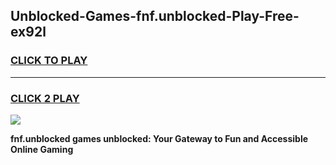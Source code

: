 
## Unblocked-Games-fnf.unblocked-Play-Free-ex92l
<h3>
<a href="https://premium76.site?title=fnf.unblocked&ref=18A1">CLICK TO PLAY</a></h3>
<hr>

<h3>
<a href="https://premium76.site?title=fnf.unblocked&ref=18A1">CLICK 2 PLAY</a>
  
</h3>

<a href="https://premium76.site?title=fnf.unblocked&ref=18A1"><img src="https://clearcache.store/games.png"></a>


**fnf.unblocked games unblocked: Your Gateway to Fun and Accessible Online Gaming**

